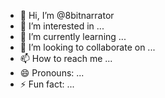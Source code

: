 - 👋 Hi, I’m @8bitnarrator
- 👀 I’m interested in ...
- 🌱 I’m currently learning ...
- 💞️ I’m looking to collaborate on ...
- 📫 How to reach me ...
- 😄 Pronouns: ...
- ⚡ Fun fact: ...

<!---
8bitnarrator/8bitnarrator is a ✨ special ✨ repository because its `README.md` (this file) appears on your GitHub profile.
You can click the Preview link to take a look at your changes.
--->
